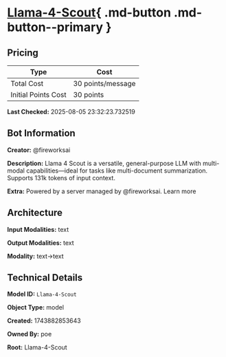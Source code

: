 # [Llama-4-Scout](https://poe.com/Llama-4-Scout){ .md-button .md-button--primary }

## Pricing

| Type | Cost |
|------|------|
| Total Cost | 30 points/message |
| Initial Points Cost | 30 points |

**Last Checked:** 2025-08-05 23:32:23.732519


## Bot Information

**Creator:** @fireworksai

**Description:** Llama 4 Scout is a versatile, general-purpose LLM with multi-modal capabilities—ideal for tasks like multi-document summarization. Supports 131k tokens of input context.

**Extra:** Powered by a server managed by @fireworksai. Learn more


## Architecture

**Input Modalities:** text

**Output Modalities:** text

**Modality:** text->text


## Technical Details

**Model ID:** `Llama-4-Scout`

**Object Type:** model

**Created:** 1743882853643

**Owned By:** poe

**Root:** Llama-4-Scout
